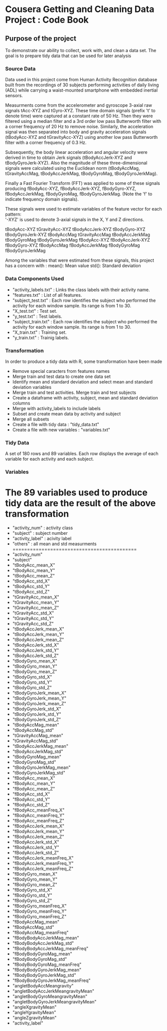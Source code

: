 # Cousera Getting and Cleaning Data Project : Code Book

## Purpose of the project
To demonstrate our ability to collect, work with, and clean a data set. 
The goal is to prepare tidy data that can be used for later analysis

### Source Data
Data used in this project come from Human Activity Recognition database built from the recordings of 30 subjects performing activities of daily living (ADL) while carrying a waist-mounted smartphone with embedded inertial sensors.

Measurments come from the accelerometer and gyroscope 3-axial raw signals tAcc-XYZ and tGyro-XYZ. 
These time domain signals (prefix 't' to denote time) were captured at a constant rate of 50 Hz. 
Then they were filtered using a median filter and a 3rd order low pass Butterworth filter with a corner frequency of 20 Hz to remove noise. 
Similarly, the acceleration signal was then separated into body and gravity acceleration signals (tBodyAcc-XYZ and tGravityAcc-XYZ) using another low pass Butterworth filter with a corner frequency of 0.3 Hz. 

Subsequently, the body linear acceleration and angular velocity were derived in time to obtain Jerk signals (tBodyAccJerk-XYZ and tBodyGyroJerk-XYZ). 
Also the magnitude of these three-dimensional signals were calculated using the Euclidean norm (tBodyAccMag, tGravityAccMag, tBodyAccJerkMag, tBodyGyroMag, tBodyGyroJerkMag). 

Finally a Fast Fourier Transform (FFT) was applied to some of these signals producing fBodyAcc-XYZ, fBodyAccJerk-XYZ, fBodyGyro-XYZ, fBodyAccJerkMag, fBodyGyroMag, fBodyGyroJerkMag. 
(Note the 'f' to indicate frequency domain signals). 

These signals were used to estimate variables of the feature vector for each pattern:  
'-XYZ' is used to denote 3-axial signals in the X, Y and Z directions.

tBodyAcc-XYZ
tGravityAcc-XYZ
tBodyAccJerk-XYZ
tBodyGyro-XYZ
tBodyGyroJerk-XYZ
tBodyAccMag
tGravityAccMag
tBodyAccJerkMag
tBodyGyroMag
tBodyGyroJerkMag
fBodyAcc-XYZ
fBodyAccJerk-XYZ
fBodyGyro-XYZ
fBodyAccMag
fBodyAccJerkMag
fBodyGyroMag
fBodyGyroJerkMag

Among the variables that were estimated from these signals, this project has a concern with :
mean(): Mean value
std(): Standard deviation

### Data Components Used
* "activity_labels.txt" : Links the class labels with their activity name.
* "features.txt" : List of all features.
* "subject_test.txt" : Each row identifies the subject who performed the activity for each window sample. Its range is from 1 to 30.
* "X_test.txt" : Test set.
* "y_test.txt" : Test labels.
* "subject_train.txt" : Each row identifies the subject who performed the activity for each window sample. Its range is from 1 to 30.
* "X_train.txt" : Training set.
* "y_train.txt" : Trainig labels.

### Transformation
In order to produce a tidy data with R, some transformation have been made
* Remove special caracters from features names
* Merge train and test data to create one data set
* Identify mean and standard deviation and select mean and standard deviation variables
* Merge train and test activities. Merge train and test subjects
* Create a dataframe with activity, subject, mean and standard deviation columns
* Merge with activity_labels to include labels
* Subset and create mean data by activity and subject
* Merge all subsets 
* Create a file with tidy data : "tidy_data.txt"
* Create a file with new variables : "variables.txt"

### Tidy Data
A set of 180 rows and 89 variables.
Each row displays the average of each variable for each activity and each subject. 

### Variables
The 89 variables used to produce tidy data are the result of the above transformation
===========================================
* "activity_num" : activity class
* "subject" : subject number
* "activity_label" : acivity label
* "others" : all mean and std measurments
===========================================
* "activity_num"
* "subject"
* "tBodyAcc_mean_X"
* "tBodyAcc_mean_Y"
* "tBodyAcc_mean_Z"
* "tBodyAcc_std_X"
* "tBodyAcc_std_Y"
* "tBodyAcc_std_Z"
* "tGravityAcc_mean_X"
* "tGravityAcc_mean_Y"
* "tGravityAcc_mean_Z"
* "tGravityAcc_std_X"
* "tGravityAcc_std_Y"
* "tGravityAcc_std_Z"
* "tBodyAccJerk_mean_X"
* "tBodyAccJerk_mean_Y"
* "tBodyAccJerk_mean_Z"
* "tBodyAccJerk_std_X"
* "tBodyAccJerk_std_Y"
* "tBodyAccJerk_std_Z"
* "tBodyGyro_mean_X"
* "tBodyGyro_mean_Y"
* "tBodyGyro_mean_Z"
* "tBodyGyro_std_X"
* "tBodyGyro_std_Y"
* "tBodyGyro_std_Z"
* "tBodyGyroJerk_mean_X"
* "tBodyGyroJerk_mean_Y"
* "tBodyGyroJerk_mean_Z"
* "tBodyGyroJerk_std_X"
* "tBodyGyroJerk_std_Y"
* "tBodyGyroJerk_std_Z"
* "tBodyAccMag_mean"
* "tBodyAccMag_std"
* "tGravityAccMag_mean"
* "tGravityAccMag_std"
* "tBodyAccJerkMag_mean"
* "tBodyAccJerkMag_std"
* "tBodyGyroMag_mean"
* "tBodyGyroMag_std"
* "tBodyGyroJerkMag_mean"
* "tBodyGyroJerkMag_std"
* "fBodyAcc_mean_X"
* "fBodyAcc_mean_Y"
* "fBodyAcc_mean_Z"
* "fBodyAcc_std_X"
* "fBodyAcc_std_Y"
* "fBodyAcc_std_Z"
* "fBodyAcc_meanFreq_X"
* "fBodyAcc_meanFreq_Y"
* "fBodyAcc_meanFreq_Z"
* "fBodyAccJerk_mean_X"
* "fBodyAccJerk_mean_Y"
* "fBodyAccJerk_mean_Z"
* "fBodyAccJerk_std_X"
* "fBodyAccJerk_std_Y"
* "fBodyAccJerk_std_Z"
* "fBodyAccJerk_meanFreq_X"
* "fBodyAccJerk_meanFreq_Y"
* "fBodyAccJerk_meanFreq_Z"
* "fBodyGyro_mean_X"
* "fBodyGyro_mean_Y"
* "fBodyGyro_mean_Z"
* "fBodyGyro_std_X"
* "fBodyGyro_std_Y"
* "fBodyGyro_std_Z"
* "fBodyGyro_meanFreq_X"
* "fBodyGyro_meanFreq_Y"
* "fBodyGyro_meanFreq_Z"
* "fBodyAccMag_mean"
* "fBodyAccMag_std"
* "fBodyAccMag_meanFreq"
* "fBodyBodyAccJerkMag_mean"
* "fBodyBodyAccJerkMag_std"
* "fBodyBodyAccJerkMag_meanFreq"
* "fBodyBodyGyroMag_mean"
* "fBodyBodyGyroMag_std"
* "fBodyBodyGyroMag_meanFreq"
* "fBodyBodyGyroJerkMag_mean"
* "fBodyBodyGyroJerkMag_std"
* "fBodyBodyGyroJerkMag_meanFreq"
* "angletBodyAccMeangravity"
* "angletBodyAccJerkMeangravityMean"
* "angletBodyGyroMeangravityMean"
* "angletBodyGyroJerkMeangravityMean"
* "angleXgravityMean"
* "angleYgravityMean"
* "angleZgravityMean"
* "activity_label"

